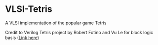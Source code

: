 # VLSI-Tetris
A VLSI implementation of the popular game Tetris

Credit to Verilog Tetris project by Robert Fotino and Vu Le for block logic basis ([Link here](https://github.com/rfotino/verilog-tetris))


